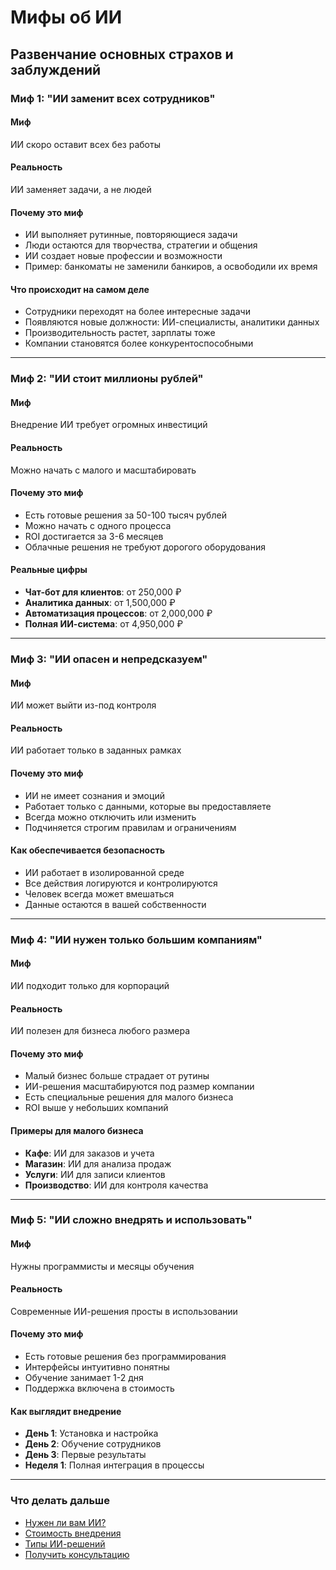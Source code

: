 # Мифы об ИИ

## Развенчание основных страхов и заблуждений

### Миф 1: "ИИ заменит всех сотрудников"

#### Миф
ИИ скоро оставит всех без работы

#### Реальность
ИИ заменяет задачи, а не людей

#### Почему это миф
- ИИ выполняет рутинные, повторяющиеся задачи
- Люди остаются для творчества, стратегии и общения
- ИИ создает новые профессии и возможности
- Пример: банкоматы не заменили банкиров, а освободили их время

#### Что происходит на самом деле
- Сотрудники переходят на более интересные задачи
- Появляются новые должности: ИИ-специалисты, аналитики данных
- Производительность растет, зарплаты тоже
- Компании становятся более конкурентоспособными

---

### Миф 2: "ИИ стоит миллионы рублей"

#### Миф
Внедрение ИИ требует огромных инвестиций

#### Реальность
Можно начать с малого и масштабировать

#### Почему это миф
- Есть готовые решения за 50-100 тысяч рублей
- Можно начать с одного процесса
- ROI достигается за 3-6 месяцев
- Облачные решения не требуют дорогого оборудования

#### Реальные цифры
- **Чат-бот для клиентов**: от 250,000 ₽
- **Аналитика данных**: от 1,500,000 ₽
- **Автоматизация процессов**: от 2,000,000 ₽
- **Полная ИИ-система**: от 4,950,000 ₽

---

### Миф 3: "ИИ опасен и непредсказуем"

#### Миф
ИИ может выйти из-под контроля

#### Реальность
ИИ работает только в заданных рамках

#### Почему это миф
- ИИ не имеет сознания и эмоций
- Работает только с данными, которые вы предоставляете
- Всегда можно отключить или изменить
- Подчиняется строгим правилам и ограничениям

#### Как обеспечивается безопасность
- ИИ работает в изолированной среде
- Все действия логируются и контролируются
- Человек всегда может вмешаться
- Данные остаются в вашей собственности

---

### Миф 4: "ИИ нужен только большим компаниям"

#### Миф
ИИ подходит только для корпораций

#### Реальность
ИИ полезен для бизнеса любого размера

#### Почему это миф
- Малый бизнес больше страдает от рутины
- ИИ-решения масштабируются под размер компании
- Есть специальные решения для малого бизнеса
- ROI выше у небольших компаний

#### Примеры для малого бизнеса
- **Кафе**: ИИ для заказов и учета
- **Магазин**: ИИ для анализа продаж
- **Услуги**: ИИ для записи клиентов
- **Производство**: ИИ для контроля качества

---

### Миф 5: "ИИ сложно внедрять и использовать"

#### Миф
Нужны программисты и месяцы обучения

#### Реальность
Современные ИИ-решения просты в использовании

#### Почему это миф
- Есть готовые решения без программирования
- Интерфейсы интуитивно понятны
- Обучение занимает 1-2 дня
- Поддержка включена в стоимость

#### Как выглядит внедрение
- **День 1**: Установка и настройка
- **День 2**: Обучение сотрудников
- **День 3**: Первые результаты
- **Неделя 1**: Полная интеграция в процессы

---

### Что делать дальше
- [Нужен ли вам ИИ?](/ai/intro/calculator)
- [Стоимость внедрения](/ai/intro/cost)
- [Типы ИИ-решений](/ai/solutions/types)
- [Получить консультацию](/ai/request)
